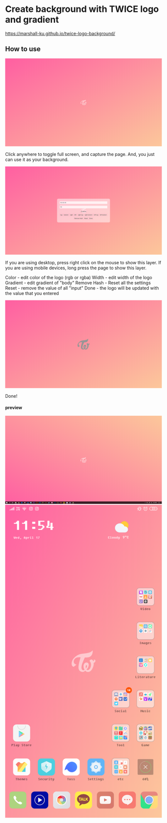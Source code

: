# Create background with TWICE logo and gradient


https://marshall-ku.github.io/twice-logo-background/

## How to use

![thumb](1.png)

Click anywhere to toggle full screen, and capture the page.
And, you just can use it as your background.

![thumb](2.png)

If you are using desktop, press right click on the mouse to show this layer.
If you are using mobile devices, long press the page to show this layer.

Color - edit color of the logo (rgb or rgba)
Width - edit width of the logo
Gradient - edit gradient of "body"
Remove Hash - Reset all the settings
Reset - remove the value of all "input"
Done - the logo will be updated with the value that you entered

![thumb](3.png)

Done!


#### preview

![thumb](4.png)
![thumb](5.png)
